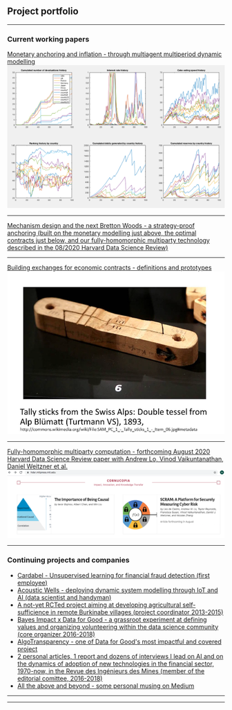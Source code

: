 ## Project portfolio

---

### Current working papers 

[Monetary anchoring and inflation - through multiagent multiperiod dynamic modelling](/sample_page)
<img src="images/Screen Shot 2020-04-03 at 7.15.56 PM.png?raw=true"/>

---
[Mechanism design and the next Bretton Woods - a strategy-proof anchoring (built on the monetary modelling just above, the optimal contracts just below, and our fully-homomorphic multiparty technology described in the 08/2020 Harvard Data Science Review)](/pdf/sample_presentation.pdf)

---
[Building exchanges for economic contracts - definitions and prototypes](/pdf/sample_presentation.pdf)
<img src="images/tallyStickSwitz.png?raw=true"/>

---
[Fully-homomorphic multiparty computation - forthcoming August 2020 Harvard Data Science Review paper with Andrew Lo, Vinod Vaikuntanathan, Daniel Weitzner et al.](https://hdsr.mitpress.mit.edu/pub/gylaxji4/release/1)
<img src="images/Screen Shot 2020-08-10 at 9.14.52 AM.png?raw=true"/>

---

### Continuing projects and companies

- [Cardabel - Unsupervised learning for financial fraud detection (first employee)](http://cardabel.com/)
- [Acoustic Wells - deploying dynamic system modelling through IoT and AI (data scientist and handyman)](https://www.acoustic-wells.com/)
- [A not-yet RCTed project aiming at developing agricultural self-sufficience in remote Burkinabe villages (project coordinator 2013-2015)](http://fcpe.henriiv.free.fr/pdf/20140207_StagesMathsPhysique.pdf)
- [Bayes Impact x Data for Good - a grassroot experiment at defining values and organizing volunteering within the data science community (core organizer 2016-2018)](https://dataforgood.fr/)
- [AlgoTransparency - one of Data for Good's most impactful and covered project](https://algotransparency.org/)
- [2 personal articles, 1 report and dozens of interviews I lead on AI and on the dynamics of adoption of new technologies in the financial sector, 1970-now, in the Revue des Ingénieurs des Mines (member of the editorial comittee, 2016-2018)](https://www.inter-mines.org/fr/revue/numeros/intelligence-artificielle-economie-circulaire/141)
- [All the above and beyond - some personal musing on Medium](https://medium.com/@nicolaszhang)

---




---
<!-- Remove above link if you don't want to attibute -->
